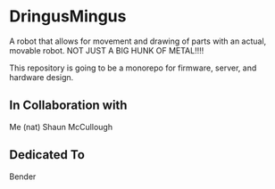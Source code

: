 # DringusMingus

A robot that allows for movement and drawing of parts with an actual, movable robot. NOT JUST A BIG HUNK OF METAL!!!!

This repository is going to be a monorepo for firmware, server, and hardware design.

## In Collaboration with

Me (nat)
Shaun McCullough

## Dedicated To

Bender
